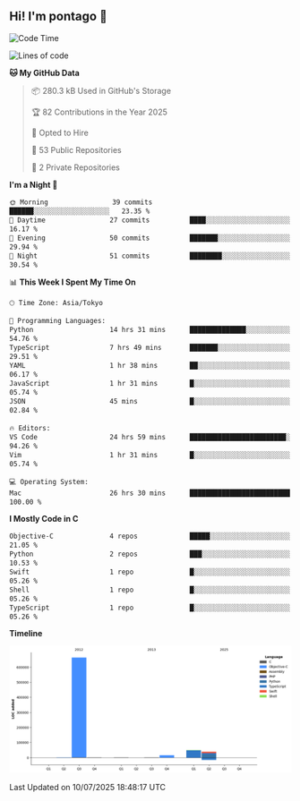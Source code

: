 ## Hi! I'm pontago 👋

<!--START_SECTION:waka-->
![Code Time](http://img.shields.io/badge/Code%20Time-412%20hrs%2017%20mins-blue)

![Lines of code](https://img.shields.io/badge/From%20Hello%20World%20I%27ve%20Written-768.9%20thousand%20lines%20of%20code-blue)

**🐱 My GitHub Data** 

> 📦 280.3 kB Used in GitHub's Storage 
 > 
> 🏆 82 Contributions in the Year 2025
 > 
> 💼 Opted to Hire
 > 
> 📜 53 Public Repositories 
 > 
> 🔑 2 Private Repositories 
 > 
**I'm a Night 🦉** 

```text
🌞 Morning                39 commits          ██████░░░░░░░░░░░░░░░░░░░   23.35 % 
🌆 Daytime                27 commits          ████░░░░░░░░░░░░░░░░░░░░░   16.17 % 
🌃 Evening                50 commits          ███████░░░░░░░░░░░░░░░░░░   29.94 % 
🌙 Night                  51 commits          ████████░░░░░░░░░░░░░░░░░   30.54 % 
```


📊 **This Week I Spent My Time On** 

```text
🕑︎ Time Zone: Asia/Tokyo

💬 Programming Languages: 
Python                   14 hrs 31 mins      ██████████████░░░░░░░░░░░   54.76 % 
TypeScript               7 hrs 49 mins       ███████░░░░░░░░░░░░░░░░░░   29.51 % 
YAML                     1 hr 38 mins        ██░░░░░░░░░░░░░░░░░░░░░░░   06.17 % 
JavaScript               1 hr 31 mins        █░░░░░░░░░░░░░░░░░░░░░░░░   05.74 % 
JSON                     45 mins             █░░░░░░░░░░░░░░░░░░░░░░░░   02.84 % 

🔥 Editors: 
VS Code                  24 hrs 59 mins      ████████████████████████░   94.26 % 
Vim                      1 hr 31 mins        █░░░░░░░░░░░░░░░░░░░░░░░░   05.74 % 

💻 Operating System: 
Mac                      26 hrs 30 mins      █████████████████████████   100.00 % 
```

**I Mostly Code in C** 

```text
Objective-C              4 repos             █████░░░░░░░░░░░░░░░░░░░░   21.05 % 
Python                   2 repos             ███░░░░░░░░░░░░░░░░░░░░░░   10.53 % 
Swift                    1 repo              █░░░░░░░░░░░░░░░░░░░░░░░░   05.26 % 
Shell                    1 repo              █░░░░░░░░░░░░░░░░░░░░░░░░   05.26 % 
TypeScript               1 repo              █░░░░░░░░░░░░░░░░░░░░░░░░   05.26 % 
```



**Timeline**

![Lines of Code chart](https://raw.githubusercontent.com/pontago/pontago/main/assets/bar_graph.png)


 Last Updated on 10/07/2025 18:48:17 UTC
<!--END_SECTION:waka-->
